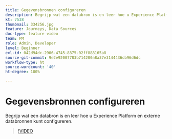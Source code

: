 ```yaml
---
title: Gegevensbronnen configureren
description: Begrijp wat een databron is en leer hoe u Experience Platform en externe databronnen kunt configureren.
kt: 7538
thumbnail: 334256.jpg
feature: Journeys, Data Sources
doc-type: feature video
team: PM
role: Admin, Developer
level: Beginner
exl-id: 042d94dc-2906-4745-8375-02ff888165a8
source-git-commit: 9e2e92007783b714200a8a37e3144436cb96d6dc
workflow-type: ht
source-wordcount: '40'
ht-degree: 100%

---
```


# Gegevensbronnen configureren

Begrijp wat een databron is en leer hoe u Experience Platform en externe databronnen kunt configureren.

>[!VIDEO](https://video.tv.adobe.com/v/334256?quality=12)
